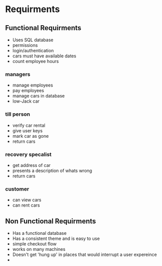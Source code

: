 # Requirments
## Functional Requirments
- Uses SQL database
- permissions
- login/authentication
- cars must have available dates
- count employee hours

### managers
- manage employees
- pay employees
- manage cars in database
- low-Jack car

### till person
- verify car rental
- give user keys
- mark car as gone
- return cars

### recovery specalist
- get address of car
- presents a description of whats wrong
- return cars

### customer
- can view cars
- can rent cars

## Non Functional Requirments
- Has a functional database
- Has a consistent theme and is easy to use
- simple checkout flow
- works on many machines
- Doesn't get 'hung up' in places that would interrupt a user expereince
- 



